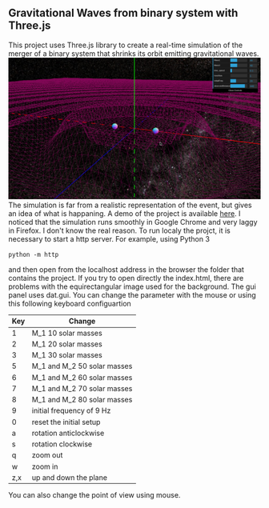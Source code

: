  ## Gravitational Waves from binary system with Three.js
 This project uses Three.js library to create a real-time simulation of the merger of a binary system that shrinks its orbit emitting gravitational waves. 
 ![Demo](/images/screenshot.png)
 The simulation is far from a realistic representation of the event, but gives an idea of what is happaning. A demo of the project is available [here](https://lucaprudenzi.github.io/BinaryGW/ "Demo"). I noticed that the simulation runs smoothly in Google Chrome and very laggy in Firefox. I don't know the real reason.
 To run localy the projct, it is necessary to start a http server. For example, using Python 3 
```
python -m http 
```
and then open from the localhost address in the browser the folder that contains the project. If you try to open directly the index.html, there are problems with the equirectangular image used for the background.
 The gui panel uses dat.gui. You can change the parameter with the mouse or using this following keyboard configuartion
 
 Key | Change
 --- | ----- 
 1   | M_1 10 solar masses
 2   | M_1 20 solar masses
 3   | M_1 30 solar masses
 5   | M_1 and M_2 50 solar masses
 6   | M_1 and M_2 60 solar masses
 7   | M_1 and M_2 70 solar masses
 8   | M_1 and M_2 80 solar masses
 9   | initial frequency of 9 Hz
 0   | reset the initial setup
 a   | rotation anticlockwise
 s   | rotation clockwise
 q   | zoom out
 w   | zoom in
 z,x | up and down the plane
 
 You can also change the point of view using mouse.
